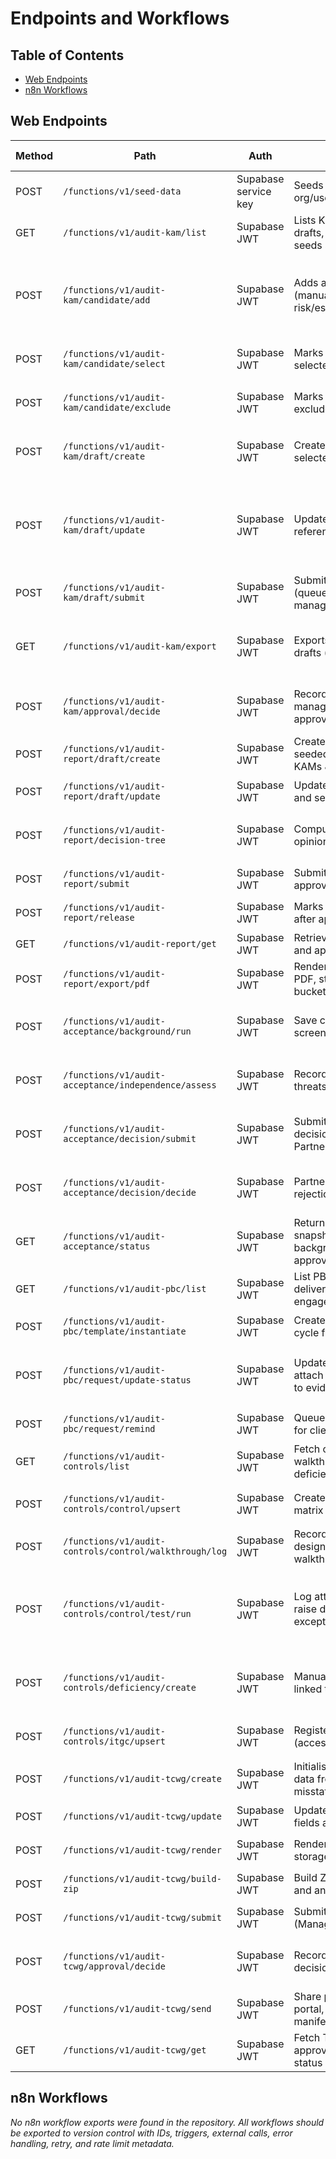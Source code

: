# Endpoints and Workflows

## Table of Contents
- [Web Endpoints](#web-endpoints)
- [n8n Workflows](#n8n-workflows)

## Web Endpoints
| Method | Path | Auth | Description | Input Schema | Output Schema | Rate Limit | Idempotency |
|---|---|---|---|---|---|---|---|
| POST | `/functions/v1/seed-data` | Supabase service key | Seeds initial org/users/clients/tasks | n/a | JSON `{success, message}` | none | none |
| GET | `/functions/v1/audit-kam/list` | Supabase JWT | Lists KAM candidates, drafts, approvals (auto-seeds sources) | Query: `orgSlug`, `engagementId`, `seed?` | `{ candidates[], drafts[], approvals[], role }` | 60/min per user | auto |
| POST | `/functions/v1/audit-kam/candidate/add` | Supabase JWT | Adds a KAM candidate (manual or linked to risk/estimate/GC) | `{ orgSlug, engagementId, title, rationale?, source, riskId?, estimateId?, goingConcernId? }` | `{ candidate }` | 30/min per user | n/a |
| POST | `/functions/v1/audit-kam/candidate/select` | Supabase JWT | Marks candidate as selected for drafting | `{ orgSlug, engagementId, candidateId, reason? }` | `{ candidate }` | 30/min per user | n/a |
| POST | `/functions/v1/audit-kam/candidate/exclude` | Supabase JWT | Marks candidate as excluded | `{ orgSlug, engagementId, candidateId, reason? }` | `{ candidate }` | 30/min per user | n/a |
| POST | `/functions/v1/audit-kam/draft/create` | Supabase JWT | Creates draft scaffold from selected candidate | `{ orgSlug, engagementId, candidateId, heading?, whyKam? }` | `{ draft }` | 20/min per user | n/a |
| POST | `/functions/v1/audit-kam/draft/update` | Supabase JWT | Updates draft narrative and references | `{ orgSlug, engagementId, draftId, heading?, whyKam?, howAddressed?, resultsSummary?, proceduresRefs?, evidenceRefs? }` | `{ draft }` | 60/min per user | n/a |
| POST | `/functions/v1/audit-kam/draft/submit` | Supabase JWT | Submits draft for approvals (queues manager/partner/EQR) | `{ orgSlug, engagementId, draftId }` | `{ draft }` | 10/min per user | n/a |
| GET | `/functions/v1/audit-kam/export` | Supabase JWT | Exports approved KAM drafts (`format=json|markdown`) | Query: `orgSlug`, `engagementId`, `format?` | `{ drafts[], count }` or `{ markdown, count }` | 20/min per user | auto |
| POST | `/functions/v1/audit-kam/approval/decide` | Supabase JWT | Records manager/partner/EQR approval or rejection | `{ orgSlug, engagementId, approvalId, decision, note? }` | `{ approvals[] }` | 30/min per user | n/a |
| POST | `/functions/v1/audit-report/draft/create` | Supabase JWT | Creates audit report draft seeded with approved KAMs & GC flag | `{ orgSlug, engagementId }` | `{ report }` | 20/min per user | n/a |
| POST | `/functions/v1/audit-report/draft/update` | Supabase JWT | Updates report narrative and section toggles | `{ orgSlug, engagementId, reportId, ... }` | `{ report }` | 60/min per user | n/a |
| POST | `/functions/v1/audit-report/decision-tree` | Supabase JWT | Computes recommended opinion & required sections | `{ orgSlug, engagementId }` | `{ recommendedOpinion, reasons[], requiredSections[] }` | 20/min per user | auto |
| POST | `/functions/v1/audit-report/submit` | Supabase JWT | Submits report draft for approval queue | `{ orgSlug, engagementId, reportId }` | `{ report }` | 10/min per user | n/a |
| POST | `/functions/v1/audit-report/release` | Supabase JWT | Marks report as released after approvals | `{ orgSlug, engagementId, reportId }` | `{ report }` | 5/min per user | n/a |
| GET | `/functions/v1/audit-report/get` | Supabase JWT | Retrieves latest report draft and approvals | Query: `orgSlug`, `engagementId` | `{ report, approvals[] }` | 60/min per user | auto |
| POST | `/functions/v1/audit-report/export/pdf` | Supabase JWT | Renders current draft to PDF, stores in documents bucket | `{ orgSlug, engagementId, reportId }` | `{ documentId, path }` | 10/min per user | n/a |
| POST | `/functions/v1/audit-acceptance/background/run` | Supabase JWT | Save client background screening metadata | `{ orgSlug, clientId, screenings, riskRating, notes? }` | `{ backgroundCheckId }` | 30/min per user | n/a |
| POST | `/functions/v1/audit-acceptance/independence/assess` | Supabase JWT | Record independence threats & safeguards | `{ orgSlug, clientId, threats[], safeguards[], conclusion }` | `{ assessmentId }` | 30/min per user | n/a |
| POST | `/functions/v1/audit-acceptance/decision/submit` | Supabase JWT | Submit acceptance decision/EQR flag for Partner approval | `{ orgSlug, engagementId, decision, eqrRequired, rationale? }` | `{ decisionId, status }` | 10/min per user | n/a |
| POST | `/functions/v1/audit-acceptance/decision/decide` | Supabase JWT | Partner approval or rejection of acceptance | `{ orgSlug, engagementId, approvalId, decision, note? }` | `{ decision }` | 10/min per user | n/a |
| GET | `/functions/v1/audit-acceptance/status` | Supabase JWT | Returns acceptance snapshot (decision, background, independence, approvals) | Query: `orgSlug`, `engagementId` | `{ status, background, independence, approvals[] }` | 60/min per user | auto |
| GET | `/functions/v1/audit-pbc/list` | Supabase JWT | List PBC requests with deliveries for an engagement | Query: `orgSlug`, `engagementId` | `{ requests[] }` | 60/min per user | auto |
| POST | `/functions/v1/audit-pbc/template/instantiate` | Supabase JWT | Create PBC requests for a cycle from template items | `{ orgSlug, engagementId, cycle, items[] }` | `{ requests[] }` | 20/min per user | n/a |
| POST | `/functions/v1/audit-pbc/request/update-status` | Supabase JWT | Update request status, attach delivery, auto-ingest to evidence | `{ orgSlug, requestId, status, documentId?, note?, procedureId? }` | `{ requests[] }` | 30/min per user | n/a |
| POST | `/functions/v1/audit-pbc/request/remind` | Supabase JWT | Queue reminder notification for client PBC item | `{ orgSlug, requestId, message? }` | `{ success }` | 20/min per user | n/a |
| GET | `/functions/v1/audit-controls/list` | Supabase JWT | Fetch controls, walkthroughs, tests, deficiencies, ITGC groups | Query: `orgSlug`, `engagementId` | `{ controls[], itgcGroups[], deficiencies[] }` | 60/min per user | auto |
| POST | `/functions/v1/audit-controls/control/upsert` | Supabase JWT | Create or update a control matrix entry | `{ orgSlug, engagementId, cycle, objective, ... }` | `{ id }` | 30/min per user | n/a |
| POST | `/functions/v1/audit-controls/control/walkthrough/log` | Supabase JWT | Record design/implementation walkthrough outcome | `{ orgSlug, controlId, date, result, notes? }` | `{ success }` | 40/min per user | n/a |
| POST | `/functions/v1/audit-controls/control/test/run` | Supabase JWT | Log attributes testing, auto-raise deficiency on exceptions | `{ orgSlug, controlId, attributes?, samplePlanRef?, result, severity?, recommendation? }` | `{ success }` | 40/min per user | n/a |
| POST | `/functions/v1/audit-controls/deficiency/create` | Supabase JWT | Manually create deficiency linked to controls | `{ orgSlug, engagementId, controlId?, severity, recommendation, status? }` | `{ success }` | 30/min per user | n/a |
| POST | `/functions/v1/audit-controls/itgc/upsert` | Supabase JWT | Register ITGC grouping (access/change/operations) | `{ orgSlug, engagementId?, type, scope?, notes? }` | `{ success }` | 20/min per user | n/a |
| POST | `/functions/v1/audit-tcwg/create` | Supabase JWT | Initialise TCWG pack with data from report, misstatements, GC | `{ orgSlug, engagementId }` | `{ pack }` | 20/min per user | n/a |
| POST | `/functions/v1/audit-tcwg/update` | Supabase JWT | Update TCWG narrative fields and deficiencies | `{ orgSlug, engagementId, packId, ... }` | `{ pack }` | 60/min per user | n/a |
| POST | `/functions/v1/audit-tcwg/render` | Supabase JWT | Render TCWG pack PDF to storage | `{ orgSlug, engagementId, packId }` | `{ pack, documentId }` | 20/min per user | n/a |
| POST | `/functions/v1/audit-tcwg/build-zip` | Supabase JWT | Build ZIP containing PDF and annex JSON schedules | `{ orgSlug, engagementId, packId }` | `{ pack, documentId, sha256 }` | 20/min per user | n/a |
| POST | `/functions/v1/audit-tcwg/submit` | Supabase JWT | Submit pack for approval (Manager/Partner/EQR) | `{ orgSlug, engagementId, packId }` | `{ pack }` | 10/min per user | n/a |
| POST | `/functions/v1/audit-tcwg/approval/decide` | Supabase JWT | Record TCWG approval decision | `{ orgSlug, engagementId, approvalId, decision, note? }` | `{ approvals[] }` | 30/min per user | n/a |
| POST | `/functions/v1/audit-tcwg/send` | Supabase JWT | Share pack with client portal, update archive manifest | `{ orgSlug, engagementId, packId }` | `{ pack, shareUrl, sha256 }` | 10/min per user | n/a |
| GET | `/functions/v1/audit-tcwg/get` | Supabase JWT | Fetch TCWG pack, approvals, report release status | Query: `orgSlug`, `engagementId` | `{ pack, approvals[], reportReleased }` | 60/min per user | auto |

## n8n Workflows
_No n8n workflow exports were found in the repository. All workflows should be exported to version control with IDs, triggers, external calls, error handling, retry, and rate limit metadata._
